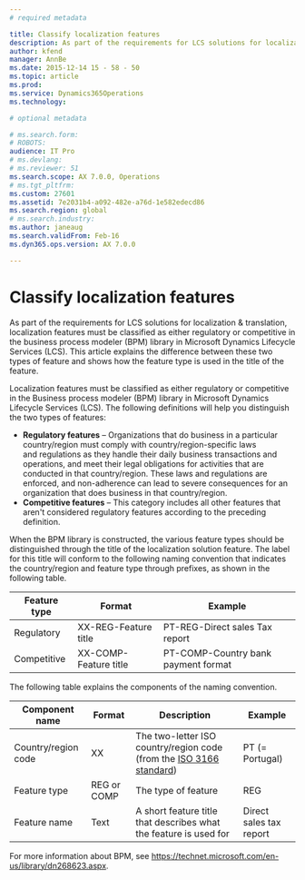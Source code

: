 ```yaml
---
# required metadata

title: Classify localization features
description: As part of the requirements for LCS solutions for localization &amp; translation, localization features must be classified as either regulatory or competitive in the business process modeler (BPM) library in Microsoft Dynamics Lifecycle Services (LCS). This article explains the difference between these two types of feature and shows how the feature type is used in the title of the feature.
author: kfend
manager: AnnBe
ms.date: 2015-12-14 15 - 58 - 50
ms.topic: article
ms.prod: 
ms.service: Dynamics365Operations
ms.technology: 

# optional metadata

# ms.search.form: 
# ROBOTS: 
audience: IT Pro
# ms.devlang: 
# ms.reviewer: 51
ms.search.scope: AX 7.0.0, Operations
# ms.tgt_pltfrm: 
ms.custom: 27601
ms.assetid: 7e2031b4-a092-482e-a76d-1e582edecd86
ms.search.region: global
# ms.search.industry: 
ms.author: janeaug
ms.search.validFrom: Feb-16
ms.dyn365.ops.version: AX 7.0.0

---
```


# Classify localization features

As part of the requirements for LCS solutions for localization &amp; translation, localization features must be classified as either regulatory or competitive in the business process modeler (BPM) library in Microsoft Dynamics Lifecycle Services (LCS). This article explains the difference between these two types of feature and shows how the feature type is used in the title of the feature.

Localization features must be classified as either regulatory or competitive in the Business process modeler (BPM) library in Microsoft Dynamics Lifecycle Services (LCS). The following definitions will help you distinguish the two types of features:

-   **Regulatory features** – Organizations that do business in a particular country/region must comply with country/region-specific laws and regulations as they handle their daily business transactions and operations, and meet their legal obligations for activities that are conducted in that country/region. These laws and regulations are enforced, and non-adherence can lead to severe consequences for an organization that does business in that country/region.
-   **Competitive features** – This category includes all other features that aren't considered regulatory features according to the preceding definition.

When the BPM library is constructed, the various feature types should be distinguished through the title of the localization solution feature. The label for this title will conform to the following naming convention that indicates the country/region and feature type through prefixes, as shown in the following table.

| Feature type | Format                | Example                             |
|--------------|-----------------------|-------------------------------------|
| Regulatory   | XX-REG-Feature title  | PT-REG-Direct sales Tax report      |
| Competitive  | XX-COMP-Feature title | PT-COMP-Country bank payment format |

The following table explains the components of the naming convention.

| Component name      | Format      | Description                                                                                                                   | Example                 |
|---------------------|-------------|-------------------------------------------------------------------------------------------------------------------------------|-------------------------|
| Country/region code | XX          | The two-letter ISO country/region code (from the [ISO 3166 standard](http://www.iso.org/iso/country_names_and_code_elements)) | PT (= Portugal)         |
| Feature type        | REG or COMP | The type of feature                                                                                                           | REG                     |
| Feature name        | Text        | A short feature title that describes what the feature is used for                                                             | Direct sales tax report |

For more information about BPM, see <https://technet.microsoft.com/en-us/library/dn268623.aspx>.

